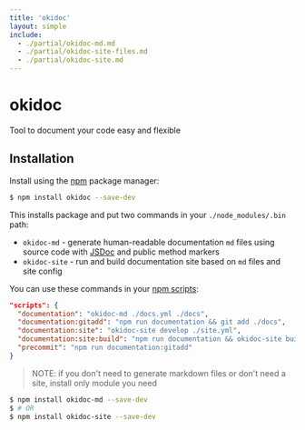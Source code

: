 ```yaml
---
title: 'okidoc'
layout: simple
include:
  - ./partial/okidoc-md.md
  - ./partial/okidoc-site-files.md
  - ./partial/okidoc-site.md
---
```


# okidoc

Tool to document your code easy and flexible

## Installation

Install using the [npm](https://www.npmjs.com/) package manager:

```sh
$ npm install okidoc --save-dev
```

This installs package and put two commands in your `./node_modules/.bin` path:

- `okidoc-md` - generate human-readable documentation `md` files using source code with [JSDoc](http://usejsdoc.org) and public method markers
- `okidoc-site` - run and build documentation site based on `md` files and site config

You can use these commands in your [npm scripts](https://docs.npmjs.com/misc/scripts#examples):

```json
"scripts": {
  "documentation": "okidoc-md ./docs.yml ./docs",
  "documentation:gitadd": "npm run documentation && git add ./docs",
  "documentation:site": "okidoc-site develop ./site.yml",
  "documentation:site:build": "npm run documentation && okidoc-site build ./site.yml",
  "precommit": "npm run documentation:gitadd"
}
```

> NOTE: if you don't need to generate markdown files or don't need a site,
> install only module you need

```sh
$ npm install okidoc-md --save-dev
$ # OR
$ npm install okidoc-site --save-dev
```

